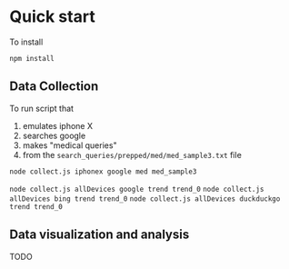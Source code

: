 # Quick start
To install

`npm install`

## Data Collection
To run script that
1) emulates iphone X
2) searches google
3) makes "medical queries"
4) from the `search_queries/prepped/med/med_sample3.txt` file

`node collect.js iphonex google med med_sample3`

`node collect.js allDevices google trend trend_0`
`node collect.js allDevices bing trend trend_0`
`node collect.js allDevices duckduckgo trend trend_0`






## Data visualization and analysis
TODO
